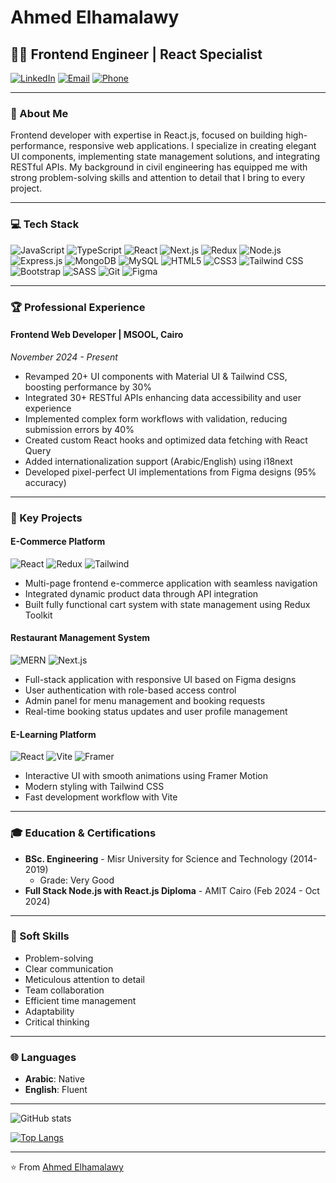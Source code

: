 # Ahmed Elhamalawy

## 👨‍💻 Frontend Engineer | React Specialist

[![LinkedIn](https://img.shields.io/badge/LinkedIn-0077B5?style=for-the-badge&logo=linkedin&logoColor=white)](https://www.linkedin.com/in/ahmed-elhamalawy)
[![Email](https://img.shields.io/badge/Email-D14836?style=for-the-badge&logo=gmail&logoColor=white)](mailto:ahmed.a.hamalawy@gmail.com)
[![Phone](https://img.shields.io/badge/Phone-25D366?style=for-the-badge&logo=phone&logoColor=white)](tel:+201156665280)

---

### 🚀 About Me

Frontend developer with expertise in React.js, focused on building high-performance, responsive web applications. I specialize in creating elegant UI components, implementing state management solutions, and integrating RESTful APIs. My background in civil engineering has equipped me with strong problem-solving skills and attention to detail that I bring to every project.

---

### 💻 Tech Stack

![JavaScript](https://img.shields.io/badge/JavaScript-F7DF1E?style=for-the-badge&logo=javascript&logoColor=black)
![TypeScript](https://img.shields.io/badge/TypeScript-007ACC?style=for-the-badge&logo=typescript&logoColor=white)
![React](https://img.shields.io/badge/React-20232A?style=for-the-badge&logo=react&logoColor=61DAFB)
![Next.js](https://img.shields.io/badge/Next.js-000000?style=for-the-badge&logo=next.js&logoColor=white)
![Redux](https://img.shields.io/badge/Redux-593D88?style=for-the-badge&logo=redux&logoColor=white)
![Node.js](https://img.shields.io/badge/Node.js-43853D?style=for-the-badge&logo=node.js&logoColor=white)
![Express.js](https://img.shields.io/badge/Express.js-404D59?style=for-the-badge&logo=express&logoColor=white)
![MongoDB](https://img.shields.io/badge/MongoDB-4EA94B?style=for-the-badge&logo=mongodb&logoColor=white)
![MySQL](https://img.shields.io/badge/MySQL-00000F?style=for-the-badge&logo=mysql&logoColor=white)
![HTML5](https://img.shields.io/badge/HTML5-E34F26?style=for-the-badge&logo=html5&logoColor=white)
![CSS3](https://img.shields.io/badge/CSS3-1572B6?style=for-the-badge&logo=css3&logoColor=white)
![Tailwind CSS](https://img.shields.io/badge/Tailwind_CSS-38B2AC?style=for-the-badge&logo=tailwind-css&logoColor=white)
![Bootstrap](https://img.shields.io/badge/Bootstrap-563D7C?style=for-the-badge&logo=bootstrap&logoColor=white)
![SASS](https://img.shields.io/badge/Sass-CC6699?style=for-the-badge&logo=sass&logoColor=white)
![Git](https://img.shields.io/badge/Git-F05032?style=for-the-badge&logo=git&logoColor=white)
![Figma](https://img.shields.io/badge/Figma-F24E1E?style=for-the-badge&logo=figma&logoColor=white)

---

### 🏆 Professional Experience

#### Frontend Web Developer | MSOOL, Cairo
*November 2024 - Present*

- Revamped 20+ UI components with Material UI & Tailwind CSS, boosting performance by 30%
- Integrated 30+ RESTful APIs enhancing data accessibility and user experience
- Implemented complex form workflows with validation, reducing submission errors by 40%
- Created custom React hooks and optimized data fetching with React Query
- Added internationalization support (Arabic/English) using i18next
- Developed pixel-perfect UI implementations from Figma designs (95% accuracy)

---

### 🎯 Key Projects

#### E-Commerce Platform
![React](https://img.shields.io/badge/React-20232A?style=flat-square&logo=react&logoColor=61DAFB)
![Redux](https://img.shields.io/badge/Redux-593D88?style=flat-square&logo=redux&logoColor=white)
![Tailwind](https://img.shields.io/badge/Tailwind-38B2AC?style=flat-square&logo=tailwind-css&logoColor=white)

- Multi-page frontend e-commerce application with seamless navigation
- Integrated dynamic product data through API integration
- Built fully functional cart system with state management using Redux Toolkit

#### Restaurant Management System
![MERN](https://img.shields.io/badge/MERN-000000?style=flat-square&logo=mongodb&logoColor=white)
![Next.js](https://img.shields.io/badge/Next.js-000000?style=flat-square&logo=next.js&logoColor=white)

- Full-stack application with responsive UI based on Figma designs
- User authentication with role-based access control
- Admin panel for menu management and booking requests
- Real-time booking status updates and user profile management

#### E-Learning Platform
![React](https://img.shields.io/badge/React-20232A?style=flat-square&logo=react&logoColor=61DAFB)
![Vite](https://img.shields.io/badge/Vite-646CFF?style=flat-square&logo=vite&logoColor=white)
![Framer](https://img.shields.io/badge/Framer-0055FF?style=flat-square&logo=framer&logoColor=white)

- Interactive UI with smooth animations using Framer Motion
- Modern styling with Tailwind CSS
- Fast development workflow with Vite

---

### 🎓 Education & Certifications

- **BSc. Engineering** - Misr University for Science and Technology (2014-2019)
  - Grade: Very Good
- **Full Stack Node.js with React.js Diploma** - AMIT Cairo (Feb 2024 - Oct 2024)

---

### 🌟 Soft Skills

- Problem-solving
- Clear communication
- Meticulous attention to detail
- Team collaboration
- Efficient time management
- Adaptability
- Critical thinking

---

### 🌐 Languages

- **Arabic**: Native
- **English**: Fluent

---

![GitHub stats](https://github-readme-stats.vercel.app/api?username=YourGitHubUsername&show_icons=true&theme=radical)

[![Top Langs](https://github-readme-stats.vercel.app/api/top-langs/?username=YourGitHubUsername&layout=compact&theme=radical)](https://github.com/anuraghazra/github-readme-stats)

---

⭐️ From [Ahmed Elhamalawy](https://github.com/YourGitHubUsername)
